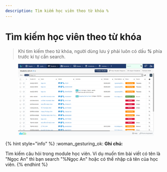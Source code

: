 ```yaml
---
description: Tìm kiếm học viên theo từ khóa %
---
```


# Tìm kiếm học viên theo từ khóa

> Khi tìm kiếm theo từ khóa, người dùng lưu ý phải luôn có dấu _**%**_ phía trước kí tự cần search.

<figure><img src="../../../.gitbook/assets/image (53) (2) (1).png" alt=""><figcaption></figcaption></figure>

{% hint style="info" %}
:woman\_gesturing\_ok: **Ghi chú:**

Tìm kiếm câu hỏi trong module học viên. Ví dụ muốn tìm bài viết có tên là "Ngọc An" thì bạn search "%Ngọc An" hoặc có thể nhập cả tên của học viên.
{% endhint %}
